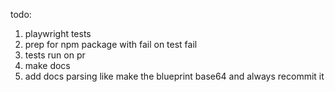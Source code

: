 todo:

1. playwright tests
2. prep for npm package with fail on test fail
3. tests run on pr
3. make docs
4. add docs parsing like make the blueprint base64 and always recommit it
